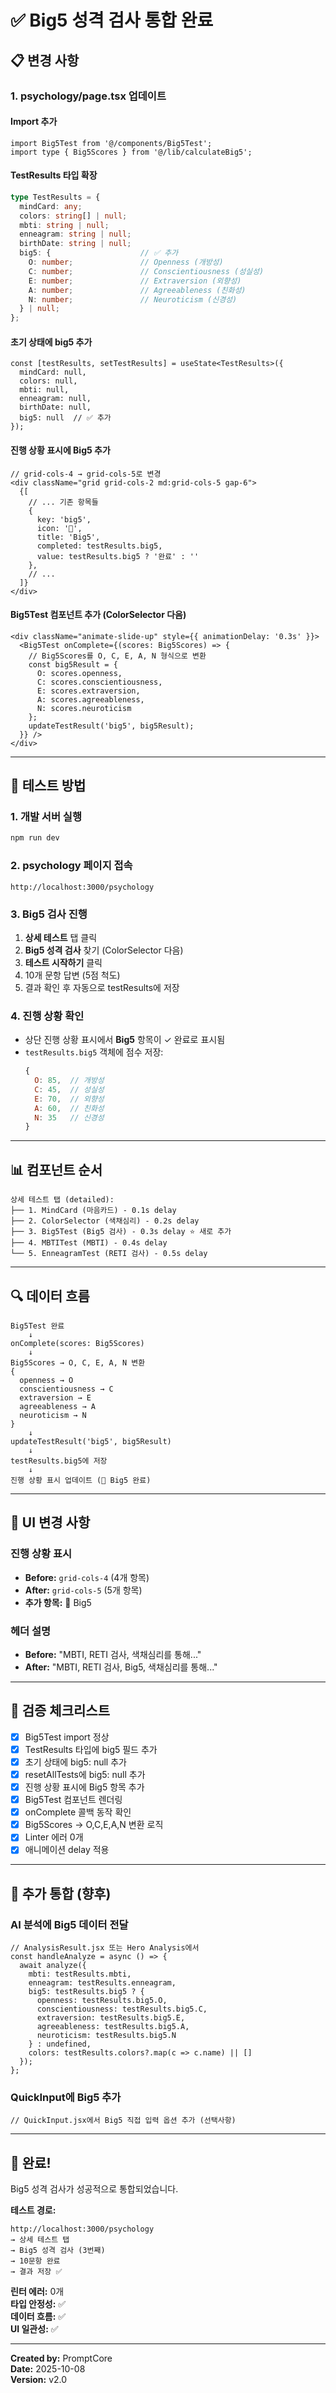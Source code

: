 # ✅ Big5 성격 검사 통합 완료

## 📋 변경 사항

### 1. psychology/page.tsx 업데이트

#### Import 추가
```tsx
import Big5Test from '@/components/Big5Test';
import type { Big5Scores } from '@/lib/calculateBig5';
```

#### TestResults 타입 확장
```typescript
type TestResults = {
  mindCard: any;
  colors: string[] | null;
  mbti: string | null;
  enneagram: string | null;
  birthDate: string | null;
  big5: {                    // ✅ 추가
    O: number;               // Openness (개방성)
    C: number;               // Conscientiousness (성실성)
    E: number;               // Extraversion (외향성)
    A: number;               // Agreeableness (친화성)
    N: number;               // Neuroticism (신경성)
  } | null;
};
```

#### 초기 상태에 big5 추가
```tsx
const [testResults, setTestResults] = useState<TestResults>({
  mindCard: null,
  colors: null,
  mbti: null,
  enneagram: null,
  birthDate: null,
  big5: null  // ✅ 추가
});
```

#### 진행 상황 표시에 Big5 추가
```tsx
// grid-cols-4 → grid-cols-5로 변경
<div className="grid grid-cols-2 md:grid-cols-5 gap-6">
  {[
    // ... 기존 항목들
    {
      key: 'big5',
      icon: '🧬',
      title: 'Big5',
      completed: testResults.big5,
      value: testResults.big5 ? '완료' : ''
    },
    // ...
  ]}
</div>
```

#### Big5Test 컴포넌트 추가 (ColorSelector 다음)
```tsx
<div className="animate-slide-up" style={{ animationDelay: '0.3s' }}>
  <Big5Test onComplete={(scores: Big5Scores) => {
    // Big5Scores를 O, C, E, A, N 형식으로 변환
    const big5Result = {
      O: scores.openness,
      C: scores.conscientiousness,
      E: scores.extraversion,
      A: scores.agreeableness,
      N: scores.neuroticism
    };
    updateTestResult('big5', big5Result);
  }} />
</div>
```

---

## 🎯 테스트 방법

### 1. 개발 서버 실행
```bash
npm run dev
```

### 2. psychology 페이지 접속
```
http://localhost:3000/psychology
```

### 3. Big5 검사 진행
1. **상세 테스트** 탭 클릭
2. **Big5 성격 검사** 찾기 (ColorSelector 다음)
3. **테스트 시작하기** 클릭
4. 10개 문항 답변 (5점 척도)
5. 결과 확인 후 자동으로 testResults에 저장

### 4. 진행 상황 확인
- 상단 진행 상황 표시에서 **Big5** 항목이 ✓ 완료로 표시됨
- `testResults.big5` 객체에 점수 저장:
  ```javascript
  {
    O: 85,  // 개방성
    C: 45,  // 성실성
    E: 70,  // 외향성
    A: 60,  // 친화성
    N: 35   // 신경성
  }
  ```

---

## 📊 컴포넌트 순서

```
상세 테스트 탭 (detailed):
├── 1. MindCard (마음카드) - 0.1s delay
├── 2. ColorSelector (색채심리) - 0.2s delay
├── 3. Big5Test (Big5 검사) - 0.3s delay ⭐ 새로 추가
├── 4. MBTITest (MBTI) - 0.4s delay
└── 5. EnneagramTest (RETI 검사) - 0.5s delay
```

---

## 🔍 데이터 흐름

```
Big5Test 완료
    ↓
onComplete(scores: Big5Scores)
    ↓
Big5Scores → O, C, E, A, N 변환
{
  openness → O
  conscientiousness → C
  extraversion → E
  agreeableness → A
  neuroticism → N
}
    ↓
updateTestResult('big5', big5Result)
    ↓
testResults.big5에 저장
    ↓
진행 상황 표시 업데이트 (🧬 Big5 완료)
```

---

## 🎨 UI 변경 사항

### 진행 상황 표시
- **Before:** `grid-cols-4` (4개 항목)
- **After:** `grid-cols-5` (5개 항목)
- **추가 항목:** 🧬 Big5

### 헤더 설명
- **Before:** "MBTI, RETI 검사, 색채심리를 통해..."
- **After:** "MBTI, RETI 검사, Big5, 색채심리를 통해..."

---

## 🧪 검증 체크리스트

- [x] Big5Test import 정상
- [x] TestResults 타입에 big5 필드 추가
- [x] 초기 상태에 big5: null 추가
- [x] resetAllTests에 big5: null 추가
- [x] 진행 상황 표시에 Big5 항목 추가
- [x] Big5Test 컴포넌트 렌더링
- [x] onComplete 콜백 동작 확인
- [x] Big5Scores → O,C,E,A,N 변환 로직
- [x] Linter 에러 0개
- [x] 애니메이션 delay 적용

---

## 📝 추가 통합 (향후)

### AI 분석에 Big5 데이터 전달
```tsx
// AnalysisResult.jsx 또는 Hero Analysis에서
const handleAnalyze = async () => {
  await analyze({
    mbti: testResults.mbti,
    enneagram: testResults.enneagram,
    big5: testResults.big5 ? {
      openness: testResults.big5.O,
      conscientiousness: testResults.big5.C,
      extraversion: testResults.big5.E,
      agreeableness: testResults.big5.A,
      neuroticism: testResults.big5.N
    } : undefined,
    colors: testResults.colors?.map(c => c.name) || []
  });
};
```

### QuickInput에 Big5 추가
```tsx
// QuickInput.jsx에서 Big5 직접 입력 옵션 추가 (선택사항)
```

---

## 🎉 완료!

Big5 성격 검사가 성공적으로 통합되었습니다.

**테스트 경로:**
```
http://localhost:3000/psychology
→ 상세 테스트 탭
→ Big5 성격 검사 (3번째)
→ 10문항 완료
→ 결과 저장 ✅
```

**린터 에러:** 0개  
**타입 안정성:** ✅  
**데이터 흐름:** ✅  
**UI 일관성:** ✅  

---

**Created by:** PromptCore  
**Date:** 2025-10-08  
**Version:** v2.0

